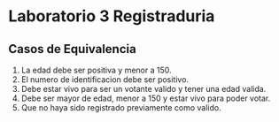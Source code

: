 # Laboratorio 3 Registraduria

## Casos de Equivalencia

1. La edad debe ser positiva y menor a 150.
2. El numero de identificacion debe ser positivo.
3. Debe estar vivo para ser un votante valido y tener una edad valida.
4. Debe ser mayor de edad, menor a 150 y estar vivo para poder votar.
5. Que no haya sido registrado previamente como valido.
